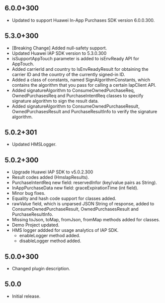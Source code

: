 ## 6.0.0+300

* Updated to support Huawei In-App Purchases SDK version 6.0.0.300.

## 5.3.0+300

* [Breaking Change] Added null-safety support.
* Updated Huawei IAP SDK version to 5.3.0.300
* isSupportAppTouch parameter is added to isEnvReady API for AppTouch.
* Added carrierId and country to IsEnvReadyResult for obtaining the carrier ID and the country of the currently signed-in ID.
* Added a class of constants, named SignAlgorithmConstants, which contains the algorithm that you pass for calling a certain IapClient API. 
* Added signatureAlgorithm to ConsumeOwnedPurchaseReq, OwnedPurchasesReq and PurchaseIntentReq classes to specify signature algorithm to sign the result data.
* Added signatureAlgorithm to ConsumeOwnedPurchaseResult, OwnedPurchasesResult and PurchaseResultInfo to verify the signature algorithm. 

## 5.0.2+301

* Updated HMSLogger.

## 5.0.2+300

* Upgrade Huawei IAP SDK to v5.0.2.300
* Result codes added (HmsIapResults).
* PurchaseIntentReq new field: reservedInfor (key/value pairs as String).
* InAppPurchaseData new field: graceExpirationTime (int field).
* Minor bug fixes.
* Equality and hash code support for classes added. 
* rawValue field, which is unparsed JSON String of response, added to ConsumeOwnedPurchaseResult, OwnedPurchasesResult and PurchaseResultInfo.
* Missing toJson, toMap, fromJson, fromMap methods added for classes. 
* Demo Project updated. 
* HMS logger addded for usage analytics of IAP SDK.
    - enableLogger method added. 
    - disableLogger method added. 

## 5.0.0+300

* Changed plugin description.

## 5.0.0

* Initial release.
